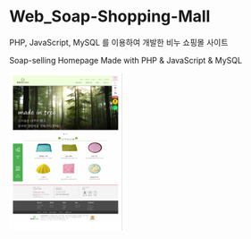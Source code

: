 # Web_Soap-Shopping-Mall
PHP, JavaScript, MySQL 를 이용하여 개발한 비누 쇼핑몰 사이트

Soap-selling Homepage Made with PHP &amp; JavaScript &amp; MySQL


<img src="https://github.com/choijoohee213/Web_Soap-Shopping-Mall/blob/master/%EC%BA%A1%EC%B2%98.PNG" width=40%>
